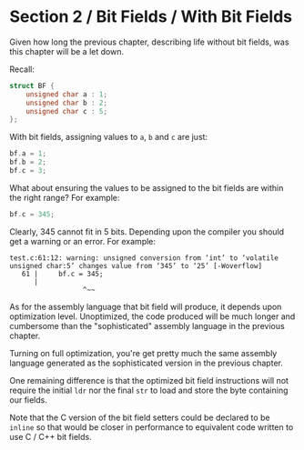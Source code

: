 # Section 2 / Bit Fields / With Bit Fields

Given how long the previous chapter, describing life without bit fields, was
this chapter will be a let down.

Recall:

```c
struct BF {
    unsigned char a : 1;
    unsigned char b : 2;
    unsigned char c : 5;
};
```

With bit fields, assigning values to `a`, `b` and `c` are just:

```c
bf.a = 1;
bf.b = 2;
bf.c = 3;
```

What about ensuring the values to be assigned to the bit fields are
within the right range? For example:

```c
bf.c = 345;
```

Clearly, 345 cannot fit in 5 bits. Depending upon the compiler you
should get a warning or an error. For example:

```text
test.c:61:12: warning: unsigned conversion from ‘int’ to ‘volatile unsigned char:5’ changes value from ‘345’ to ‘25’ [-Woverflow]
   61 |     bf.c = 345;
      |
	              ^~~
```

As for the assembly language that bit field will produce, it depends
upon optimization level. Unoptimized, the code produced will be much
longer and cumbersome than the "sophisticated" assembly language
in the previous chapter.

Turning on full optimization, you're get pretty much the same
assembly language generated as the sophisticated version in the
previous chapter.

One remaining difference is that the optimized bit field instructions
will not require the initial `ldr` nor the final `str` to load and
store the byte containing our fields.

Note that the C version of the bit field setters could be declared
to be `inline` so that would be closer in performance to equivalent
code written to use C / C++ bit fields.

